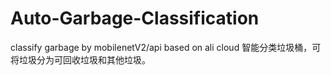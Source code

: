 # Auto-Garbage-Classification
classify garbage by mobilenetV2/api based on ali cloud
智能分类垃圾桶，可将垃圾分为可回收垃圾和其他垃圾。
